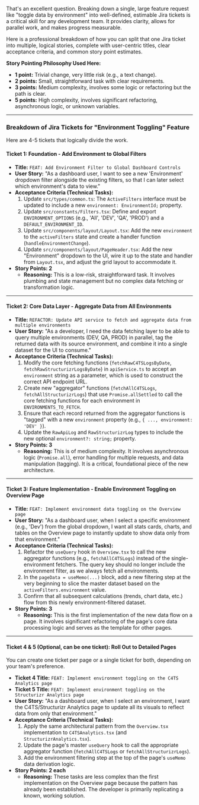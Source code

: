 That's an excellent question. Breaking down a single, large feature request like "toggle data by environment" into well-defined, estimable Jira tickets is a critical skill for any development team. It provides clarity, allows for parallel work, and makes progress measurable.

Here is a professional breakdown of how you can split that one Jira ticket into multiple, logical stories, complete with user-centric titles, clear acceptance criteria, and common story point estimates.

**Story Pointing Philosophy Used Here:**
*   **1 point:** Trivial change, very little risk (e.g., a text change).
*   **2 points:** Small, straightforward task with clear requirements.
*   **3 points:** Medium complexity, involves some logic or refactoring but the path is clear.
*   **5 points:** High complexity, involves significant refactoring, asynchronous logic, or unknown variables.

---

### **Breakdown of Jira Tickets for "Environment Toggling" Feature**

Here are 4-5 tickets that logically divide the work.

#### **Ticket 1: Foundation - Add Environment to Global Filters**

*   **Title:** `FEAT: Add Environment Filter to Global Dashboard Controls`
*   **User Story:** "As a dashboard user, I want to see a new 'Environment' dropdown filter alongside the existing filters, so that I can later select which environment's data to view."
*   **Acceptance Criteria (Technical Tasks):**
    1.  Update `src/types/common.ts`: The `ActiveFilters` interface must be updated to include a new `environment: EnvironmentId;` property.
    2.  Update `src/constants/Filters.tsx`: Define and export `ENVIRONMENT_OPTIONS` (e.g., 'All', 'DEV', 'QA', 'PROD') and a `DEFAULT_ENVIRONMENT_ID`.
    3.  Update `src/components/layout/Layout.tsx`: Add the new `environment` to the `activeFilters` state and create a handler function (`handleEnvironmentChange`).
    4.  Update `src/components/layout/PageHeader.tsx`: Add the new "Environment" dropdown to the UI, wire it up to the state and handler from `Layout.tsx`, and adjust the grid layout to accommodate it.
*   **Story Points: 2**
    *   **Reasoning:** This is a low-risk, straightforward task. It involves plumbing and state management but no complex data fetching or transformation logic.

---

#### **Ticket 2: Core Data Layer - Aggregate Data from All Environments**

*   **Title:** `REFACTOR: Update API service to fetch and aggregate data from multiple environments`
*   **User Story:** "As a developer, I need the data fetching layer to be able to query multiple environments (DEV, QA, PROD) in parallel, tag the returned data with its source environment, and combine it into a single dataset for the UI to consume."
*   **Acceptance Criteria (Technical Tasks):**
    1.  Modify the core fetching functions (`fetchRawC4TSLogsByDate`, `fetchRawStructurizrLogsByDate`) in `apiService.ts` to accept an `environment` string as a parameter, which is used to construct the correct API endpoint URL.
    2.  Create new "aggregator" functions (`fetchAllC4TSLogs`, `fetchAllStructurizrLogs`) that use `Promise.allSettled` to call the core fetching functions for each environment in `ENVIRONMENTS_TO_FETCH`.
    3.  Ensure that each record returned from the aggregator functions is "tagged" with a new `environment` property (e.g., `{ ..., environment: 'DEV' }`).
    4.  Update the `RawApiLog` and `RawStructurizrLog` types to include the new optional `environment?: string;` property.
*   **Story Points: 3**
    *   **Reasoning:** This is of medium complexity. It involves asynchronous logic (`Promise.all`), error handling for multiple requests, and data manipulation (tagging). It is a critical, foundational piece of the new architecture.

---

#### **Ticket 3: Feature Implementation - Enable Environment Toggling on Overview Page**

*   **Title:** `FEAT: Implement environment data toggling on the Overview page`
*   **User Story:** "As a dashboard user, when I select a specific environment (e.g., 'Dev') from the global dropdown, I want all stats cards, charts, and tables on the Overview page to instantly update to show data only from that environment."
*   **Acceptance Criteria (Technical Tasks):**
    1.  Refactor the `useQuery` hook in `Overview.tsx` to call the new aggregator functions (e.g., `fetchAllC4TSLogs`) instead of the single-environment fetchers. The query key should no longer include the environment filter, as we always fetch all environments.
    2.  In the `pageData = useMemo(...)` block, add a new filtering step at the very beginning to slice the master dataset based on the `activeFilters.environment` value.
    3.  Confirm that all subsequent calculations (trends, chart data, etc.) flow from this newly environment-filtered dataset.
*   **Story Points: 3**
    *   **Reasoning:** This is the first implementation of the new data flow on a page. It involves significant refactoring of the page's core data processing logic and serves as the template for other pages.

---

#### **Ticket 4 & 5 (Optional, can be one ticket): Roll Out to Detailed Pages**

You can create one ticket per page or a single ticket for both, depending on your team's preference.

*   **Ticket 4 Title:** `FEAT: Implement environment toggling on the C4TS Analytics page`
*   **Ticket 5 Title:** `FEAT: Implement environment toggling on the Structurizr Analytics page`
*   **User Story:** "As a dashboard user, when I select an environment, I want the C4TS/Structurizr Analytics page to update all its visuals to reflect data from only that environment."
*   **Acceptance Criteria (Technical Tasks):**
    1.  Apply the same architectural pattern from the `Overview.tsx` implementation to `C4TSAnalytics.tsx` (and `StructurizrAnalytics.tsx`).
    2.  Update the page's master `useQuery` hook to call the appropriate aggregator function (`fetchAllC4TSLogs` or `fetchAllStructurizrLogs`).
    3.  Add the environment filtering step at the top of the page's `useMemo` data derivation logic.
*   **Story Points: 2 each**
    *   **Reasoning:** These tasks are less complex than the first implementation on the Overview page because the pattern has already been established. The developer is primarily replicating a known, working solution.